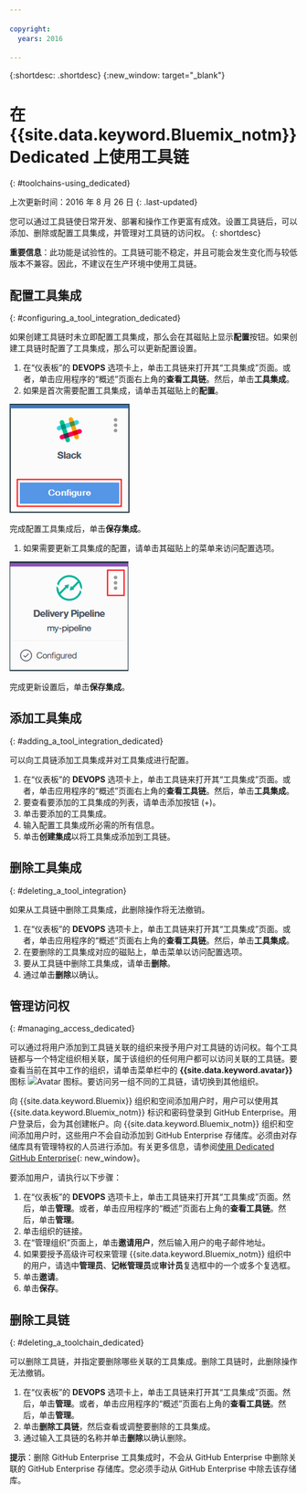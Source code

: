 ```yaml
---

copyright:
  years: 2016

---
```


{:shortdesc: .shortdesc}
{:new_window: target="_blank"}

# 在 {{site.data.keyword.Bluemix_notm}} Dedicated 上使用工具链
{: #toolchains-using_dedicated}

上次更新时间：2016 年 8 月 26 日
{: .last-updated}

您可以通过工具链使日常开发、部署和操作工作更富有成效。设置工具链后，可以添加、删除或配置工具集成，并管理对工具链的访问权。
{: shortdesc}

**重要信息**：此功能是试验性的。工具链可能不稳定，并且可能会发生变化而与较低版本不兼容。因此，不建议在生产环境中使用工具链。  

## 配置工具集成
{: #configuring_a_tool_integration_dedicated}

如果创建工具链时未立即配置工具集成，那么会在其磁贴上显示**配置**按钮。如果创建工具链时配置了工具集成，那么可以更新配置设置。

1. 在“仪表板”的 **DEVOPS** 选项卡上，单击工具链来打开其“工具集成”页面。或者，单击应用程序的“概述”页面右上角的**查看工具链**。然后，单击**工具集成**。
1. 如果是首次需要配置工具集成，请单击其磁贴上的**配置**。

  ![“配置”按钮](images/toolchain_tile_configure.png)

 完成配置工具集成后，单击**保存集成**。
 
1. 如果需要更新工具集成的配置，请单击其磁贴上的菜单来访问配置选项。

  ![配置菜单](images/toolchain_tile_menu.png)
 
 完成更新设置后，单击**保存集成**。

## 添加工具集成
{: #adding_a_tool_integration_dedicated}

可以向工具链添加工具集成并对工具集成进行配置。

1. 在“仪表板”的 **DEVOPS** 选项卡上，单击工具链来打开其“工具集成”页面。或者，单击应用程序的“概述”页面右上角的**查看工具链**。然后，单击**工具集成**。
1. 要查看要添加的工具集成的列表，请单击添加按钮 (+)。
1. 单击要添加的工具集成。
1. 输入配置工具集成所必需的所有信息。 
1. 单击**创建集成**以将工具集成添加到工具链。

## 删除工具集成
{: #deleting_a_tool_integration}

如果从工具链中删除工具集成，此删除操作将无法撤销。 

1. 在“仪表板”的 **DEVOPS** 选项卡上，单击工具链来打开其“工具集成”页面。或者，单击应用程序的“概述”页面右上角的**查看工具链**。然后，单击**工具集成**。
1. 在要删除的工具集成对应的磁贴上，单击菜单以访问配置选项。
1. 要从工具链中删除工具集成，请单击**删除**。
1. 通过单击**删除**以确认。 

## 管理访问权
{: #managing_access_dedicated}

可以通过将用户添加到工具链关联的组织来授予用户对工具链的访问权。每个工具链都与一个特定组织相关联，属于该组织的任何用户都可以访问关联的工具链。要查看当前在其中工作的组织，请单击菜单栏中的 **{{site.data.keyword.avatar}}** 图标 ![Avatar 图标](../icons/i-avatar-icon.svg)。要访问另一组不同的工具链，请切换到其他组织。

向 {{site.data.keyword.Bluemix}} 组织和空间添加用户时，用户可以使用其 {{site.data.keyword.Bluemix_notm}} 标识和密码登录到 GitHub Enterprise。用户登录后，会为其创建帐户。向 {{site.data.keyword.Bluemix_notm}} 组织和空间添加用户时，这些用户不会自动添加到 GitHub Enterprise 存储库。必须由对存储库具有管理特权的人员进行添加。有关更多信息，请参阅[使用 Dedicated GitHub Enterprise](../services/ghededicated/index.html){: new_window}。

要添加用户，请执行以下步骤： 

1. 在“仪表板”的 **DEVOPS** 选项卡上，单击工具链来打开其“工具集成”页面。然后，单击**管理**。或者，单击应用程序的“概述”页面右上角的**查看工具链**。然后，单击**管理**。  
1. 单击组织的链接。 
1. 在“管理组织”页面上，单击**邀请用户**，然后输入用户的电子邮件地址。
1. 如果要授予高级许可权来管理 {{site.data.keyword.Bluemix_notm}} 组织中的用户，请选中**管理员**、**记帐管理员**或**审计员**复选框中的一个或多个复选框。
1. 单击**邀请**。
1. 单击**保存**。

## 删除工具链
{: #deleting_a_toolchain_dedicated}

可以删除工具链，并指定要删除哪些关联的工具集成。删除工具链时，此删除操作无法撤销。

1. 在“仪表板”的 **DEVOPS** 选项卡上，单击工具链来打开其“工具集成”页面。然后，单击**管理**。或者，单击应用程序的“概述”页面右上角的**查看工具链**。然后，单击**管理**。
1. 单击**删除工具链**，然后查看或调整要删除的工具集成。
1. 通过输入工具链的名称并单击**删除**以确认删除。

 **提示**：删除 GitHub Enterprise 工具集成时，不会从 GitHub Enterprise 中删除关联的 GitHub Enterprise 存储库。您必须手动从 GitHub Enterprise 中除去该存储库。
